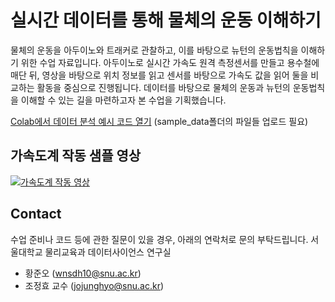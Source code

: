# 실시간 데이터를 통해 물체의 운동 이해하기
물체의 운동을 아두이노와 트래커로 관찰하고, 이를 바탕으로 뉴턴의 운동법칙을 이해하기 위한 수업 자료입니다. 아두이노로 실시간 가속도 원격 측정센서를 만들고 용수철에 매단 뒤, 영상을 바탕으로 위치 정보를 읽고 센서를 바탕으로 가속도 값을 읽어 둘을 비교하는 활동을 중심으로 진행됩니다. 데이터를 바탕으로 물체의 운동과 뉴턴의 운동법칙을 이해할 수 있는 길을 마련하고자 본 수업을 기획했습니다.

[Colab에서 데이터 분석 예시 코드 열기](https://drive.google.com/file/d/13PY9JxTCZ3eUBI5OjjHeTYUAA7FDWTTI/view?usp=share_link) (sample_data폴더의 파일들 업로드 필요)

## 가속도계 작동 샘플 영상
[![가속도계 작동 영상](https://i9.ytimg.com/vi/MSsuCCxmNSo/mqdefault.jpg?sqp=CNTYop4G-oaymwEmCMACELQB8quKqQMa8AEB-AH-CYAC0AWKAgwIABABGGUgTChFMA8=&rs=AOn4CLDy4pDOFqz8V-CjCndyq5Cfvall4g)](https://www.youtube.com/watch?v=MSsuCCxmNSo)

## Contact
수업 준비나 코드 등에 관한 질문이 있을 경우, 아래의 연락처로 문의 부탁드립니다.
서울대학교 물리교육과 데이터사이언스 연구실
* 황준오 (wnsdh10@snu.ac.kr)
* 조정효 교수 (jojunghyo@snu.ac.kr)

